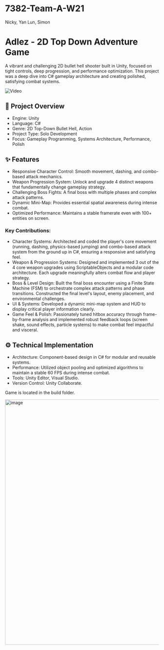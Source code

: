# 7382-Team-A-W21
Nicky, Yan Lun, Simon

# Adlez - 2D Top Down Adventure Game

A vibrant and challenging 2D bullet hell shooter built in Unity, focused on tight controls, deep progression, and performance optimization. This project was a deep dive into C# gameplay architecture and creating polished, satisfying combat systems.

![Video](https://github.com/user-attachments/assets/bc9ff2b6-a170-4040-b9a5-f3faf176c20b)

## 🎯 Project Overview

*   Engine: Unity
*   Language: C#
*   Genre: 2D Top-Down Bullet Hell, Action
*   Project Type: Solo Development
*   Focus: Gameplay Programming, Systems Architecture, Performance, Polish

## ✨ Features

*   Responsive Character Control: Smooth movement, dashing, and combo-based attack mechanics.
*   Weapon Progression System: Unlock and upgrade 4 distinct weapons that fundamentally change gameplay strategy.
*   Challenging Boss Fights: A final boss with multiple phases and complex attack patterns.
*   Dynamic Mini-Map: Provides essential spatial awareness during intense combat.
*   Optimized Performance: Maintains a stable framerate even with 100+ entities on screen.

### Key Contributions:

*   Character Systems: Architected and coded the player's core movement (running, dashing, physics-based jumping) and combo-based attack system from the ground up in C#, ensuring a responsive and satisfying feel.
*   Weapon & Progression Systems: Designed and implemented 3 out of the 4 core weapon upgrades using ScriptableObjects and a modular code architecture. Each upgrade meaningfully alters combat flow and player strategy.
*   Boss & Level Design: Built the final boss encounter using a Finite State Machine (FSM) to orchestrate complex attack patterns and phase transitions. Constructed the final level's layout, enemy placement, and environmental challenges.
*   UI & Systems: Developed a dynamic mini-map system and HUD to display critical player information clearly.
*   Game Feel & Polish: Passionately tuned hitbox accuracy through frame-by-frame analysis and implemented robust feedback loops (screen shake, sound effects, particle systems) to make combat feel impactful and visceral.

## ⚙️ Technical Implementation

*   Architecture: Component-based design in C# for modular and reusable systems.
*   Performance: Utilized object pooling and optimized algorithms to maintain a stable 60 FPS during intense combat.
*   Tools: Unity Editor, Visual Studio.
*   Version Control: Unity Collaborate.

Game is located in the build folder.

<img width="1425" height="802" alt="image" src="https://github.com/user-attachments/assets/b2b87865-16eb-4833-b844-34779cde2cbf" />
